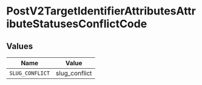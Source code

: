# PostV2TargetIdentifierAttributesAttributeStatusesConflictCode


## Values

| Name            | Value           |
| --------------- | --------------- |
| `SLUG_CONFLICT` | slug_conflict   |